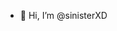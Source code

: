 - 👋 Hi, I’m @sinisterXD
<!---
sinisterXD/sinisterXD is a ✨ special ✨ repository because its `README.md` (this file) appears on your GitHub profile.
You can click the Preview link to take a look at your changes.
--->
